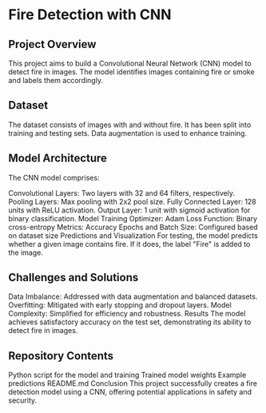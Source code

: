 # Fire Detection with CNN

## Project Overview

This project aims to build a Convolutional Neural Network (CNN) model to detect fire in images. The model identifies images containing fire or smoke and labels them accordingly.

## Dataset

The dataset consists of images with and without fire. It has been split into training and testing sets. Data augmentation is used to enhance training.

## Model Architecture

The CNN model comprises:

Convolutional Layers: Two layers with 32 and 64 filters, respectively.
Pooling Layers: Max pooling with 2x2 pool size.
Fully Connected Layer: 128 units with ReLU activation.
Output Layer: 1 unit with sigmoid activation for binary classification.
Model Training
Optimizer: Adam
Loss Function: Binary cross-entropy
Metrics: Accuracy
Epochs and Batch Size: Configured based on dataset size
Predictions and Visualization
For testing, the model predicts whether a given image contains fire. If it does, the label "Fire" is added to the image.

## Challenges and Solutions 

Data Imbalance: Addressed with data augmentation and balanced datasets.
Overfitting: Mitigated with early stopping and dropout layers.
Model Complexity: Simplified for efficiency and robustness.
Results
The model achieves satisfactory accuracy on the test set, demonstrating its ability to detect fire in images.

## Repository Contents

Python script for the model and training
Trained model weights
Example predictions
README.md
Conclusion
This project successfully creates a fire detection model using a CNN, offering potential applications in safety and security.
